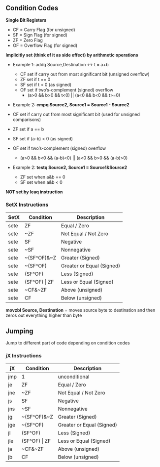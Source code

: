 ## Condition Codes

**Single Bit Registers**

* CF = Carry Flag (for unsigned) 
* SF = Sign Flag (for signed)
* ZF = Zero Flag 
* OF = Overflow Flag (for signed)

**Implicitly set (think of it as side effect) by arithmetic operations**

* Example 1: addq Source,Destination ↔ t = a+b
  * CF set if carry out from most significant bit (unsigned overflow)
  * ZF set if t == 0
  * SF set if t < 0 (as signed)
  * OF set if two’s-complement (signed) overflow
    * (a>0 && b>0 && t<0) || (a<0 && b<0 && t>=0)

*  Example 2: **cmpq Source2, Source1 = Source1 - Source2**
  *  CF set if carry out from most significant bit (used for unsigned comparisons)
  *  ZF set if a == b
  * SF set if (a-b) < 0 (as signed)
  * OF set if two’s-complement (signed) overflow
    * (a>0 && b<0 && (a-b)<0) || (a<0 && b>0 && (a-b)>0)

* Example 2: **testq Source2, Source1 = Source1&Source2**
  *  ZF set when a&b == 0
  * SF set when a&b < 0

**NOT set by leaq instruction**

### SetX Instructions

| SetX | Condition     | Description               |
| ---- | ------------- | ------------------------- |
| sete | ZF            | Equal / Zero              |
| sete | ~ZF           | Not Equal / Not Zero      |
| sete | SF            | Negative                  |
| sete | ~SF           | Nonnegative               |
| sete | ~(SF^OF)&~Z   | Greater (Signed)          |
| sete | ~(SF^OF)      | Greater or Equal (Signed) |
| sete | (SF^OF)       | Less (Signed)             |
| sete | (SF^OF) \| ZF | Less or Equal (Signed)    |
| sete | ~CF&~ZF       | Above (unsigned)          |
| sete | CF            | Below (unsigned)          |

**movzbl Source, Destination** = moves source byte to destination and then zeros out everything higher than byte

## Jumping

Jump to different part of code depending on condition codes

### jX Instructions

| jX   | Condition     | Description               |
| ---- | ------------- | ------------------------- |
| jmp  | 1             | unconditional             |
| je   | ZF            | Equal / Zero              |
| jne  | ~ZF           | Not Equal / Not Zero      |
| js   | SF            | Negative                  |
| jns  | ~SF           | Nonnegative               |
| jg   | ~(SF^OF)&~Z   | Greater (Signed)          |
| jge  | ~(SF^OF)      | Greater or Equal (Signed) |
| jl   | (SF^OF)       | Less (Signed)             |
| jle  | (SF^OF) \| ZF | Less or Equal (Signed)    |
| ja   | ~CF&~ZF       | Above (unsigned)          |
| jb   | CF            | Below (unsigned)          |